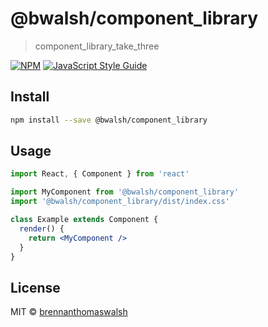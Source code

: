 # @bwalsh/component_library

> component_library_take_three

[![NPM](https://img.shields.io/npm/v/@bwalsh/component_library.svg)](https://www.npmjs.com/package/@bwalsh/component_library) [![JavaScript Style Guide](https://img.shields.io/badge/code_style-standard-brightgreen.svg)](https://standardjs.com)

## Install

```bash
npm install --save @bwalsh/component_library
```

## Usage

```jsx
import React, { Component } from 'react'

import MyComponent from '@bwalsh/component_library'
import '@bwalsh/component_library/dist/index.css'

class Example extends Component {
  render() {
    return <MyComponent />
  }
}
```

## License

MIT © [brennanthomaswalsh](https://github.com/brennanthomaswalsh)
